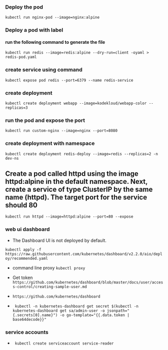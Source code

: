 ### Deploy the pod
`kubectl run nginx-pod --image=nginx:alpine`

### Deploy a pod with label
#### run the following  command to generate the file
`kubectl run redis --image=redis:alpine --dry-run=client -oyaml > redis-pod.yaml`

### create service using command

`kubectl expose pod redis --port=6379 --name redis-service`

### create deployment 
`kubectl create deployment webapp --image=kodekloud/webapp-color --replicas=3`

### run the pod and expose the port 
`kubectl run custom-nginx --image=nginx --port=8080`

### create deployment with namespace
`kubectl create deployment redis-deploy --image=redis --replicas=2 -n dev-ns`

## Create a pod called httpd using the image httpd:alpine in the default namespace. Next, create a service of type ClusterIP by the same name (httpd). The target port for the service should 80

`kubectl run httpd --image=httpd:alpine --port=80 --expose`


### web ui dashboard
- The Dashboard UI is not deployed by default.

`kubectl apply -f https://raw.githubusercontent.com/kubernetes/dashboard/v2.2.0/aio/deploy/recommended.yaml `

- command line proxy
` kubectl proxy `

- Get token
` https://github.com/kubernetes/dashboard/blob/master/docs/user/access-control/creating-sample-user.md `

- `https://github.com/kubernetes/dashboard`

- ` kubectl -n kubernetes-dashboard get secret $(kubectl -n kubernetes-dashboard get sa/admin-user -o jsonpath="{.secrets[0].name}") -o go-template="{{.data.token | base64decode}}"`

### service accounts
- ` kubectl create serviceaccount service-reader`